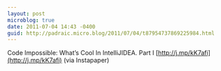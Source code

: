 ```yaml
---
layout: post
microblog: true
date: 2011-07-04 14:43 -0400
guid: http://padraic.micro.blog/2011/07/04/t87954737869225984.html
---
```

Code Impossible: What’s Cool In IntelliJIDEA. Part I [http://j.mp/kK7afi](http://j.mp/kK7afi) (via Instapaper)
